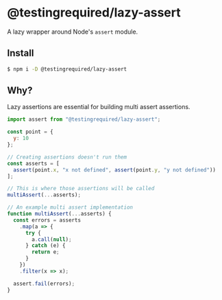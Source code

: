 # @testingrequired/lazy-assert

A lazy wrapper around Node's `assert` module.

## Install

```bash
$ npm i -D @testingrequired/lazy-assert
```

## Why?

Lazy assertions are essential for building multi assert assertions.

```javascript
import assert from "@testingrequired/lazy-assert";

const point = {
  y: 10
};

// Creating assertions doesn't run them
const asserts = [
  assert(point.x, "x not defined", assert(point.y, "y not defined"))
];

// This is where those assertions will be called
multiAssert(...asserts);

// An example multi assert implementation
function multiAssert(...asserts) {
  const errors = asserts
    .map(a => {
      try {
        a.call(null);
      } catch (e) {
        return e;
      }
    })
    .filter(x => x);

  assert.fail(errors);
}
```

##
